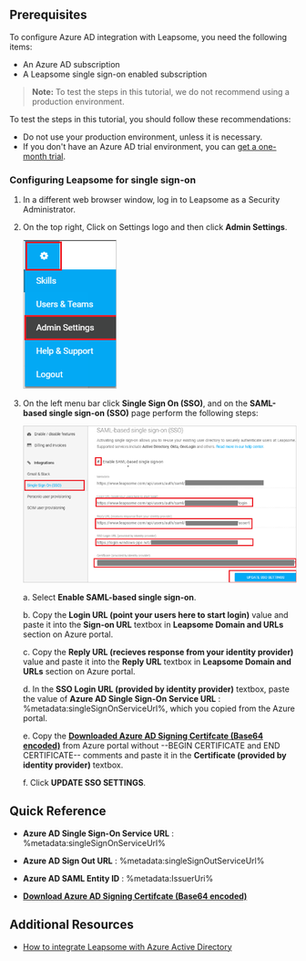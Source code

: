 ## Prerequisites

To configure Azure AD integration with Leapsome, you need the following items:

- An Azure AD subscription
- A Leapsome single sign-on enabled subscription

> **Note:**
> To test the steps in this tutorial, we do not recommend using a production environment.

To test the steps in this tutorial, you should follow these recommendations:

- Do not use your production environment, unless it is necessary.
- If you don't have an Azure AD trial environment, you can [get a one-month trial](https://azure.microsoft.com/pricing/free-trial/).

### Configuring Leapsome for single sign-on

1. In a different web browser window, log in to Leapsome as a Security Administrator.

2. On the top right, Click on Settings logo and then click **Admin Settings**. 

	![Leapsome set](./media/tutorial_leapsome_admin.png)

3. On the left menu bar click **Single Sign On (SSO)**, and on the **SAML-based single sign-on (SSO)** page perform the following steps:
	
	![Leapsome saml](./media/tutorial_leapsome_samlsettings.png)

	a. Select **Enable SAML-based single sign-on**.

	b. Copy the **Login URL (point your users here to start login)** value and paste it into the **Sign-on URL** textbox in **Leapsome Domain and URLs** section on Azure portal.

	c. Copy the **Reply URL (recieves response from your identity provider)** value and paste it into the **Reply URL** textbox in  **Leapsome Domain and URLs** section on Azure portal.

	d. In the **SSO Login URL (provided by identity provider)** textbox, paste the value of **Azure AD Single Sign-On Service URL** : %metadata:singleSignOnServiceUrl%, which you copied from the Azure portal.

	e. Copy the **[Downloaded Azure AD Signing Certifcate (Base64 encoded)](%metadata:certificateDownloadBase64Url%)** from Azure portal without --BEGIN CERTIFICATE and END CERTIFICATE-- comments and paste it in the **Certificate (provided by identity provider)** textbox.

	f. Click **UPDATE SSO SETTINGS**.

## Quick Reference

* **Azure AD Single Sign-On Service URL** : %metadata:singleSignOnServiceUrl%

* **Azure AD Sign Out URL** : %metadata:singleSignOutServiceUrl%

* **Azure AD SAML Entity ID** : %metadata:IssuerUri%

* **[Download Azure AD Signing Certifcate (Base64 encoded)](%metadata:certificateDownloadBase64Url%)**

## Additional Resources

* [How to integrate Leapsome with Azure Active Directory](https://docs.microsoft.com/azure/active-directory/saas-apps/leapsome-tutorial)
